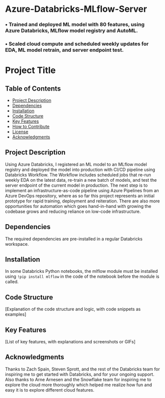 # Azure-Databricks-MLflow-Server
###	•	Trained and deployed ML model with 80 features, using Azure Databricks, MLflow model registry and AutoML.
###	•	Scaled cloud compute and scheduled weekly updates for EDA, ML model retrain, and server endpoint test.


# Project Title
## Table of Contents
- [Project Description](#project-description)
- [Dependencies](#dependencies)
- [Installation](#installation)
- [Code Structure](#code-structure)
- [Key Features](#key-features)
- [How to Contribute](#how-to-contribute)
- [License](#license)
- [Acknowledgments](#acknowledgments)

## Project Description
Using Azure Databricks, I registered an ML model to an MLflow model registry and deployed the model into production with CI/CD pipeline using Databricks Workflow. The Workflow includes scheduled jobs that re-run weekly EDA on the latest data, re-train a new batch of models, and test the server endpoint of the 
current model in production.
The next step is to implement an infrastructure-as-code pipeline using Azure Pipelines from an Azure DevOps repository, where as so far this project represents an initial prototype for rapid training, deployment and reiteration. There are also more opportunities for automation which goes hand-in-hand with growing the codebase grows and reducing reliance on low-code infrastructure.

## Dependencies
The required dependencies are pre-installed in a regular Databricks workspace.

## Installation
In some Databricks Python notebooks, the mlflow module must be installed using `!pip install mlflow` in the code of the notebook before the module is called.

## Code Structure
[Explanation of the code structure and logic, with code snippets as examples]

## Key Features
[List of key features, with explanations and screenshots or GIFs]

## Acknowledgments
Thanks to Zach Spain, Steven Sprott, and the rest of the Databricks team for inspiring me to get started with Databricks, and for your ongoing support. Also thanks to Arne Arnesen and the Snowflake team for inspiring me to explore the cloud more thoroughly which helped me realize how fun and easy it is to explore different cloud features.
